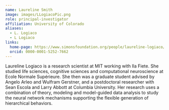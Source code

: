 ```yaml
---
name: Laureline Smith
image: images/LLogiacoPic.png
role: principal-investigator
affiliation: University of Colorado
aliases:
  - L. Logiaco
  - L Logiaco
links:
  home-page: https://www.simonsfoundation.org/people/laureline-logiaco/
  orcid: 0000-0001-5252-7662
---
```


Laureline Logiaco is a research scientist at MIT working with Ila Fiete. She studied life sciences, cognitive sciences and computational neuroscience at Ecole Normale Supérieure. She then was a graduate student advised by Angelo Arleo and Wulfram Gerstner, and a postdoctoral researcher with Sean Escola and Larry Abbott at Columbia University. Her research uses a combination of theory, modeling and model-guided data analysis to study the neural network mechanisms supporting the flexible generation of hierarchical behaviors.
